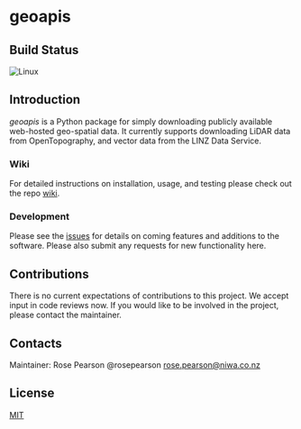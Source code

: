 # geoapis

## Build Status

![Linux](https://github.com/niwa/geoapis/actions/workflows/linux-test.yml/badge.svg)

## Introduction

*_geoapis_* is a Python package for simply downloading publicly available web-hosted geo-spatial data. It currently supports downloading LiDAR data from OpenTopography, and vector data from the LINZ Data Service. 

### Wiki
For detailed instructions on installation, usage, and testing please check out the repo [wiki](https://github.com/niwa/geoapis/wiki). 

### Development
Please see the [issues](https://github.com/niwa/geoapis/issues) for details on coming features and additions to the software. Please also submit any requests for new functionality here.

## Contributions
There is no current expectations of contributions to this project. We accept input in code reviews now. If you would like to be involved in the project, please contact the maintainer.

## Contacts
Maintainer: Rose Pearson @rosepearson rose.pearson@niwa.co.nz

## License
[MIT](https://github.com/rosepearson/geoapis/LICENSE)
